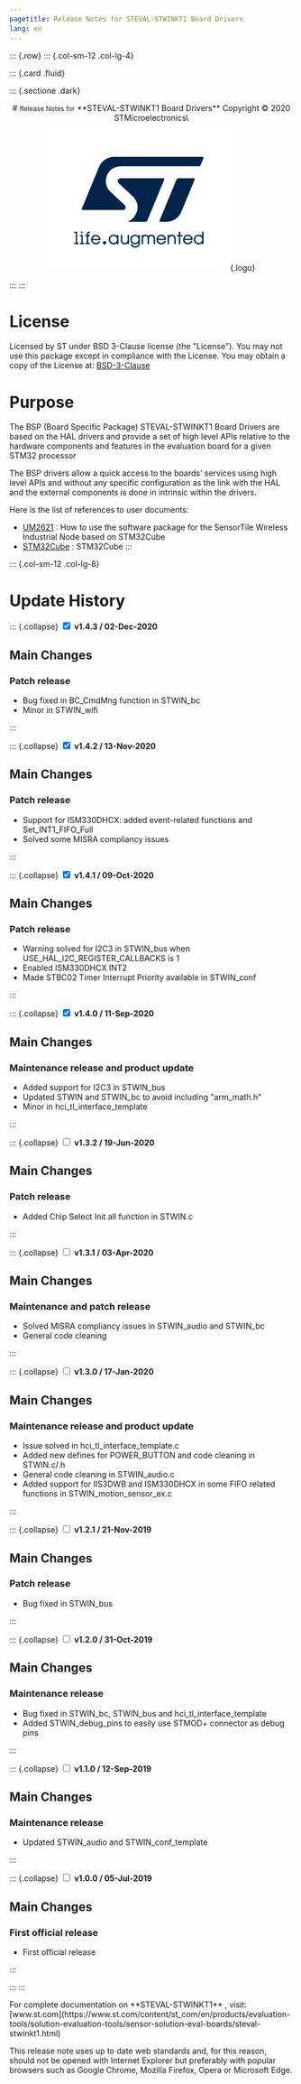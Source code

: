 ```yaml
---
pagetitle: Release Notes for STEVAL-STWINKT1 Board Drivers 
lang: en
---
```


::: {.row}
::: {.col-sm-12 .col-lg-4}

::: {.card .fluid}

::: {.sectione .dark}
<center>
# <small>Release Notes for</small> **STEVAL-STWINKT1 Board Drivers**
Copyright &copy; 2020  STMicroelectronics\
    
[![ST logo](_htmresc/st_logo.png)](https://www.st.com){.logo}
</center>
:::
:::

# License

Licensed by ST under BSD 3-Clause license (the "License"). You may not use this package except in compliance with the License. You may obtain a copy of the License at: [BSD-3-Clause](https://opensource.org/licenses/BSD-3-Clause)

# Purpose

The BSP (Board Specific Package) STEVAL-STWINKT1 Board Drivers are based on the HAL drivers and provide a set of high level APIs relative to the hardware components and features in the evaluation board for a given STM32 processor

The BSP drivers allow a quick access to the boards’ services using high level APIs and without any specific configuration as the link with the HAL and the external components is done in intrinsic within the drivers. 

Here is the list of references to user documents:

- [UM2621](https://www.st.com/resource/en/user_manual/dm00643532.pdf) : How to use the software package for the SensorTile Wireless Industrial Node based on STM32Cube
- [STM32Cube](https://www.st.com/stm32cube) : STM32Cube
:::

::: {.col-sm-12 .col-lg-8}
# Update History

::: {.collapse}
<input type="checkbox" id="collapse-section11" checked aria-hidden="true">
<label for="collapse-section10" aria-hidden="true">__v1.4.3 / 02-Dec-2020__</label>
<div>			

## Main Changes

### Patch release

- Bug fixed in BC_CmdMng function in STWIN_bc
- Minor in STWIN_wifi

</div>
:::

::: {.collapse}
<input type="checkbox" id="collapse-section10" checked aria-hidden="true">
<label for="collapse-section10" aria-hidden="true">__v1.4.2 / 13-Nov-2020__</label>
<div>			

## Main Changes

### Patch release

- Support for ISM330DHCX: added event-related functions and Set_INT1_FIFO_Full
- Solved some MISRA compliancy issues

</div>
:::

::: {.collapse}
<input type="checkbox" id="collapse-section9" checked aria-hidden="true">
<label for="collapse-section9" aria-hidden="true">__v1.4.1 / 09-Oct-2020__</label>
<div>			

## Main Changes

### Patch release

- Warning solved for I2C3 in STWIN_bus when USE_HAL_I2C_REGISTER_CALLBACKS is 1
- Enabled ISM330DHCX INT2
- Made STBC02 Timer Interrupt Priority available in STWIN_conf

</div>
:::

::: {.collapse}
<input type="checkbox" id="collapse-section8" checked aria-hidden="true">
<label for="collapse-section8" aria-hidden="true">__v1.4.0 / 11-Sep-2020__</label>
<div>			

## Main Changes

### Maintenance release and product update

- Added support for I2C3 in STWIN_bus
- Updated STWIN and STWIN_bc to avoid including "arm_math.h"
- Minor in hci_tl_interface_template

</div>
:::

::: {.collapse}
<input type="checkbox" id="collapse-section7" aria-hidden="true">
<label for="collapse-section7" aria-hidden="true">__v1.3.2 / 19-Jun-2020__</label>
<div>			

## Main Changes

### Patch release

- Added Chip Select Init all function in STWIN.c 

</div>
:::

::: {.collapse}
<input type="checkbox" id="collapse-section6" aria-hidden="true">
<label for="collapse-section6" aria-hidden="true">__v1.3.1 / 03-Apr-2020__</label>
<div>			

## Main Changes

### Maintenance and patch release

- Solved MISRA compliancy issues in STWIN_audio and STWIN_bc
- General code cleaning

</div>
:::

::: {.collapse}
<input type="checkbox" id="collapse-section5" aria-hidden="true">
<label for="collapse-section5" aria-hidden="true">__v1.3.0 / 17-Jan-2020__</label>
<div>			

## Main Changes

### Maintenance release and product update

- Issue solved in hci_tl_interface_template.c
- Added new defines for POWER_BUTTON and code cleaning in STWIN.c/.h
- General code cleaning in STWIN_audio.c
- Added support for IIS3DWB and ISM330DHCX in some FIFO related functions in STWIN_motion_sensor_ex.c

</div>
:::

::: {.collapse}
<input type="checkbox" id="collapse-section4" aria-hidden="true">
<label for="collapse-section4" aria-hidden="true">__v1.2.1 / 21-Nov-2019__</label>
<div>			

## Main Changes

### Patch release

-  Bug fixed in STWIN_bus

</div>
:::

::: {.collapse}
<input type="checkbox" id="collapse-section3"  aria-hidden="true">
<label for="collapse-section3" aria-hidden="true">__v1.2.0 / 31-Oct-2019__</label>
<div>			

## Main Changes

### Maintenance release

-  Bug fixed in STWIN_bc, STWIN_bus and hci_tl_interface_template
-  Added STWIN_debug_pins to easily use STMOD+ connector as debug pins

</div>
:::

::: {.collapse}
<input type="checkbox" id="collapse-section2"  aria-hidden="true">
<label for="collapse-section2" aria-hidden="true">__v1.1.0 / 12-Sep-2019__</label>
<div>			

## Main Changes

### Maintenance release

-  Updated STWIN_audio and STWIN_conf_template

</div>
:::

::: {.collapse}
<input type="checkbox" id="collapse-section1"  aria-hidden="true">
<label for="collapse-section1" aria-hidden="true">__v1.0.0 / 05-Jul-2019__</label>
<div>			

## Main Changes

### First official release

- First official release

</div>
:::

:::
:::

<footer class="sticky">
For complete documentation on **STEVAL-STWINKT1** ,
visit: [www.st.com](https://www.st.com/content/st_com/en/products/evaluation-tools/solution-evaluation-tools/sensor-solution-eval-boards/steval-stwinkt1.html)

This release note uses up to date web standards and, for this reason, should not
be opened with Internet Explorer but preferably with popular browsers such as
Google Chrome, Mozilla Firefox, Opera or Microsoft Edge.
</footer>
